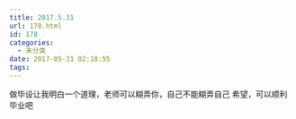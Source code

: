 ```yaml
---
title: 2017.5.31
url: 178.html
id: 178
categories:
  - 未分类
date: 2017-05-31 02:18:55
tags:
---
```


做毕设让我明白一个道理，老师可以糊弄你，自己不能糊弄自己 希望，可以顺利毕业吧